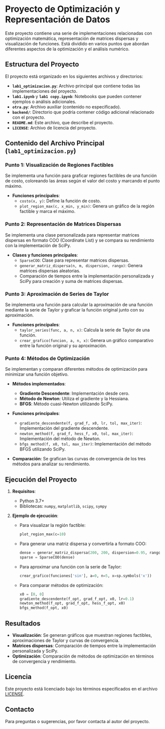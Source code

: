 # Proyecto de Optimización y Representación de Datos

Este proyecto contiene una serie de implementaciones relacionadas con optimización matemática, representación de matrices dispersas y visualización de funciones. Está dividido en varios puntos que abordan diferentes aspectos de la optimización y el análisis numérico.

## Estructura del Proyecto

El proyecto está organizado en los siguientes archivos y directorios:

- **`lab1_optimizacion.py`**: Archivo principal que contiene todas las implementaciones del proyecto.
- **`lab1.ipynb`** y **`lab1 copy.ipynb`**: Notebooks que pueden contener ejemplos o análisis adicionales.
- **`otra.py`**: Archivo auxiliar (contenido no especificado).
- **`backend/`**: Directorio que podría contener código adicional relacionado con el proyecto.
- **`README.md`**: Este archivo, que describe el proyecto.
- **`LICENSE`**: Archivo de licencia del proyecto.

## Contenido del Archivo Principal (`lab1_optimizacion.py`)

### Punto 1: Visualización de Regiones Factibles

Se implementa una función para graficar regiones factibles de una función de costo, coloreando las áreas según el valor del costo y marcando el punto máximo.

- **Funciones principales**:
  - `costo(x, y)`: Define la función de costo.
  - `plot_region_max(c, x_min, y_min)`: Genera un gráfico de la región factible y marca el máximo.

### Punto 2: Representación de Matrices Dispersas

Se implementa una clase personalizada para representar matrices dispersas en formato COO (Coordinate List) y se compara su rendimiento con la implementación de SciPy.

- **Clases y funciones principales**:
  - `SparseCOO`: Clase para representar matrices dispersas.
  - `generar_matriz_dispersa(n, m, dispersion, rango)`: Genera matrices dispersas aleatorias.
  - Comparación de tiempos entre la implementación personalizada y SciPy para creación y suma de matrices dispersas.

### Punto 3: Aproximación de Series de Taylor

Se implementa una función para calcular la aproximación de una función mediante la serie de Taylor y graficar la función original junto con su aproximación.

- **Funciones principales**:
  - `taylor_series(func, a, n, x)`: Calcula la serie de Taylor de una función.
  - `crear_grafico(funcion, a, n, x)`: Genera un gráfico comparativo entre la función original y su aproximación.

### Punto 4: Métodos de Optimización

Se implementan y comparan diferentes métodos de optimización para minimizar una función objetivo.

- **Métodos implementados**:
  - **Gradiente Descendente**: Implementación desde cero.
  - **Método de Newton**: Utiliza el gradiente y la Hessiana.
  - **BFGS**: Método cuasi-Newton utilizando SciPy.

- **Funciones principales**:
  - `gradiente_descendente(f, grad_f, x0, lr, tol, max_iter)`: Implementación del gradiente descendente.
  - `newton_method(f, grad_f, hess_f, x0, tol, max_iter)`: Implementación del método de Newton.
  - `bfgs_method(f, x0, tol, max_iter)`: Implementación del método BFGS utilizando SciPy.

- **Comparación**:
  Se grafican las curvas de convergencia de los tres métodos para analizar su rendimiento.

## Ejecución del Proyecto

1. **Requisitos**:
   - Python 3.7+
   - Bibliotecas: `numpy`, `matplotlib`, `scipy`, `sympy`

2. **Ejemplo de ejecución**:
   - Para visualizar la región factible:

     ```python
     plot_region_max(c=10)
     ```

   - Para generar una matriz dispersa y convertirla a formato COO:

     ```python
     dense = generar_matriz_dispersa(200, 200, dispersion=0.95, rango=(-1000, 1000))
     sparse = SparseCOO(dense)
     ```

   - Para aproximar una función con la serie de Taylor:

     ```python
     crear_grafico(funciones['sin'], a=0, n=5, x=sp.symbols('x'))
     ```

   - Para comparar métodos de optimización:

     ```python
     x0 = [0, 0]
     gradiente_descendente(f_opt, grad_f_opt, x0, lr=0.1)
     newton_method(f_opt, grad_f_opt, hess_f_opt, x0)
     bfgs_method(f_opt, x0)
     ```

## Resultados

- **Visualización**: Se generan gráficos que muestran regiones factibles, aproximaciones de Taylor y curvas de convergencia.
- **Matrices dispersas**: Comparación de tiempos entre la implementación personalizada y SciPy.
- **Optimización**: Comparación de métodos de optimización en términos de convergencia y rendimiento.

## Licencia

Este proyecto está licenciado bajo los términos especificados en el archivo [LICENSE](http://_vscodecontentref_/0).

## Contacto

Para preguntas o sugerencias, por favor contacta al autor del proyecto.
